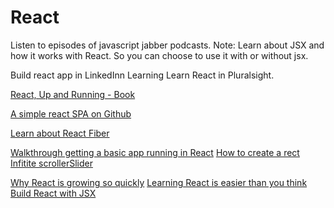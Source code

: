 React
=====

Listen to episodes of javascript jabber podcasts.
Note: Learn about JSX and how it works with React.  So you can choose to use it with or without jsx.

Build react app in LinkedInn Learning
Learn React in Pluralsight.

[React, Up and Running - Book](https://www.dropbox.com/s/vkvw1s4aoevhy73/React%2C%20%20Up%20%26%20Running%20-%20Stoyan%20Stefanov%2C%20O%27Reilly.pdf?dl=0)

[A simple react SPA on Github](https://github.com/capitan-jack/how-to)

[Learn about React Fiber](https://hackernoon.com/top-resources-to-explore-react-fiber-9a2b19114520)

[Walkthrough getting a basic app running in React](https://codeburst.io/building-your-first-react-app-c1f6eb814205)
[How to create a rect Infitite scrollerSlider](https://medium.com/netscape/a-react-infinite-scroll-slider-c0643fa9e5eb)

[Why React is growing so quickly](https://medium.freecodecamp.org/yes-react-is-taking-over-front-end-development-the-question-is-why-40837af8ab76)
[Learning React is easier than you think](https://edgecoders.com/learning-react-js-is-easier-than-you-think-fbd6dc4d935a)
[Build React with JSX](http://buildwithreact.com/tutorial/jsx)
